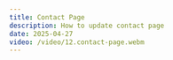 ```yaml
---
title: Contact Page
description: How to update contact page
date: 2025-04-27
video: /video/12.contact-page.webm
---
```


